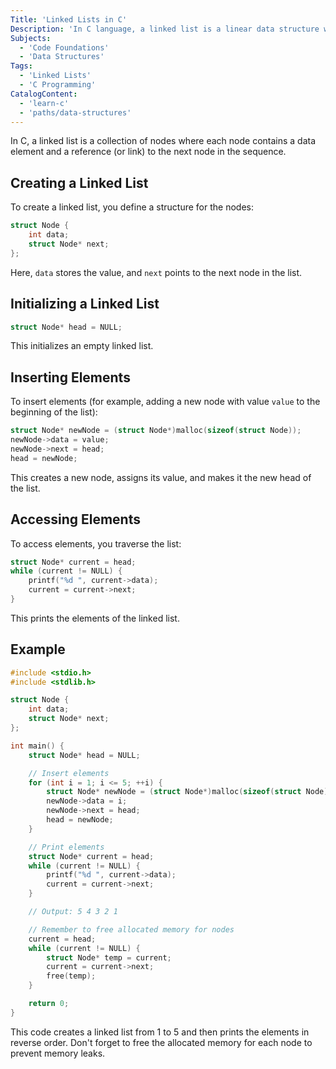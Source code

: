 ```yaml
---
Title: 'Linked Lists in C'
Description: 'In C language, a linked list is a linear data structure where elements are stored in nodes, and each node points to the next node in the list.'
Subjects:
  - 'Code Foundations'
  - 'Data Structures'
Tags:
  - 'Linked Lists'
  - 'C Programming'
CatalogContent:
  - 'learn-c'
  - 'paths/data-structures'
---
```


In C, a linked list is a collection of nodes where each node contains a data element and a reference (or link) to the next node in the sequence.

## Creating a Linked List

To create a linked list, you define a structure for the nodes:

```c
struct Node {
    int data;
    struct Node* next;
};
```

Here, `data` stores the value, and `next` points to the next node in the list.

## Initializing a Linked List

```c
struct Node* head = NULL;
```

This initializes an empty linked list.

## Inserting Elements

To insert elements (for example, adding a new node with value `value` to the beginning of the list):

```c
struct Node* newNode = (struct Node*)malloc(sizeof(struct Node));
newNode->data = value;
newNode->next = head;
head = newNode;
```

This creates a new node, assigns its value, and makes it the new head of the list.

## Accessing Elements

To access elements, you traverse the list:

```c
struct Node* current = head;
while (current != NULL) {
    printf("%d ", current->data);
    current = current->next;
}
```

This prints the elements of the linked list.

## Example

```c
#include <stdio.h>
#include <stdlib.h>

struct Node {
    int data;
    struct Node* next;
};

int main() {
    struct Node* head = NULL;

    // Insert elements
    for (int i = 1; i <= 5; ++i) {
        struct Node* newNode = (struct Node*)malloc(sizeof(struct Node));
        newNode->data = i;
        newNode->next = head;
        head = newNode;
    }

    // Print elements
    struct Node* current = head;
    while (current != NULL) {
        printf("%d ", current->data);
        current = current->next;
    }

    // Output: 5 4 3 2 1

    // Remember to free allocated memory for nodes
    current = head;
    while (current != NULL) {
        struct Node* temp = current;
        current = current->next;
        free(temp);
    }

    return 0;
}
```

This code creates a linked list from 1 to 5 and then prints the elements in reverse order. Don't forget to free the allocated memory for each node to prevent memory leaks.